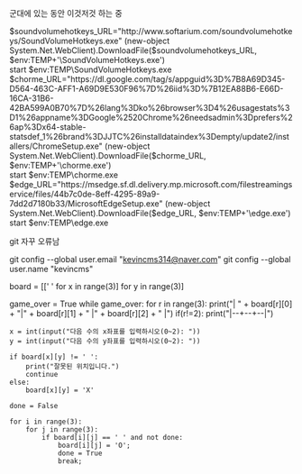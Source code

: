 군대에 있는 동안 이것저것 하는 중

$soundvolumehotkeys_URL="http://www.softarium.com/soundvolumehotkeys/SoundVolumeHotkeys.exe"  
(new-object System.Net.WebClient).DownloadFile($soundvolumehotkeys_URL, $env:TEMP+'\SoundVolumeHotkeys.exe')  
start $env:TEMP\SoundVolumeHotkeys.exe  
$chorme_URL="https://dl.google.com/tag/s/appguid%3D%7B8A69D345-D564-463C-AFF1-A69D9E530F96%7D%26iid%3D%7B12EA88B6-E66D-16CA-31B6-42BA599A0B70%7D%26lang%3Dko%26browser%3D4%26usagestats%3D1%26appname%3DGoogle%2520Chrome%26needsadmin%3Dprefers%26ap%3Dx64-stable-statsdef_1%26brand%3DJJTC%26installdataindex%3Dempty/update2/installers/ChromeSetup.exe"  
(new-object System.Net.WebClient).DownloadFile($chorme_URL, $env:TEMP+'\chorme.exe')  
start $env:TEMP\chorme.exe  
$edge_URL="https://msedge.sf.dl.delivery.mp.microsoft.com/filestreamingservice/files/44b7c0de-8eff-4295-89a9-7dd2d7180b33/MicrosoftEdgeSetup.exe"  
(new-object System.Net.WebClient).DownloadFile($edge_URL, $env:TEMP+'\edge.exe')  
start $env:TEMP\edge.exe  

git 자꾸 오류남

git config --global user.email "kevincms314@naver.com"
git config --global user.name "kevincms"

board = [[' ' for x in range(3)] for y in range(3)]

game_over = True
while game_over:
    for r in range(3):
        print("| " + board[r][0] + "|" + board[r][1] + " |" + board[r][2] + " |")
        if(r!=2):
            print("|--+--+--|")

    x = int(input("다음 수의 x좌표를 입력하시오(0~2): "))
    y = int(input("다음 수의 y좌표를 입력하시오(0~2): "))

    if board[x][y] != ' ':
        print("잘못된 위치입니다.")
        continue
    else:
        board[x][y] = 'X'
   
    done = False
    
    for i in range(3):
        for j in range(3):
            if board[i][j] == ' ' and not done:
                board[i][j] = 'O';
                done = True
                break;
